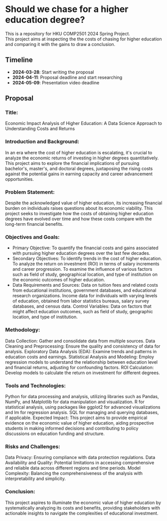 # Should we chase for a higher education degree?
This is a repository for HKU COMP2501 2024 Spring Project.<br>
This project aims at inspecting the the costs of chasing for higher education and comparing it with the gains to draw a conclusion.

## Timeline
<p>
  
- **2024-03-28**: Start writing the proposal
- **2024-04-11**: Proposal deadline and start researching
- **2024-05-09**: Presentation video deadline
</p>

## Proposal
### Title:
Economic Impact Analysis of Higher Education: A Data Science Approach to Understanding Costs and Returns

### Introduction and Background:
In an era where the cost of higher education is escalating, it's crucial to analyze the economic returns of investing in higher degrees quantitatively. This project aims to explore the financial implications of pursuing bachelor's, master's, and doctoral degrees, juxtaposing the rising costs against the potential gains in earning capacity and career advancement opportunities.

### Problem Statement:
Despite the acknowledged value of higher education, its increasing financial burden on individuals raises questions about its economic viability. This project seeks to investigate how the costs of obtaining higher education degrees have evolved over time and how these costs compare with the long-term financial benefits.

### Objectives and Goals:
- Primary Objective: To quantify the financial costs and gains associated with pursuing higher education degrees over the last few decades.
- Secondary Objectives:
To identify trends in the cost of higher education.
To analyze the return on investment (ROI) in terms of salary increments and career progression.
To examine the influence of various factors such as field of study, geographical location, and type of institution on the economic outcomes of higher education.
- Data Requirements and Sources:
Data on tuition fees and related costs from educational institutions, government databases, and educational research organizations.
Income data for individuals with varying levels of education, obtained from labor statistics bureaus, salary survey databases, and census data.
Control Variables: Data on factors that might affect education outcomes, such as field of study, geographic location, and type of institution.
### Methodology:
Data Collection: Gather and consolidate data from multiple sources.
Data Cleaning and Preprocessing: Ensure the quality and consistency of data for analysis.
Exploratory Data Analysis (EDA): Examine trends and patterns in education costs and earnings.
Statistical Analysis and Modeling: Employ regression models to understand the relationship between education level and financial returns, adjusting for confounding factors.
ROI Calculation: Develop models to calculate the return on investment for different degrees.
### Tools and Technologies:
Python for data processing and analysis, utilizing libraries such as Pandas, NumPy, and Matplotlib for data manipulation and visualization.
R for statistical analysis, using packages like ggplot2 for advanced visualizations and lm for regression analysis.
SQL for managing and querying databases, if applicable.
Expected Impact:
This project aims to provide empirical evidence on the economic value of higher education, aiding prospective students in making informed decisions and contributing to policy discussions on education funding and structure.
### Risks and Challenges:
Data Privacy: Ensuring compliance with data protection regulations.
Data Availability and Quality: Potential limitations in accessing comprehensive and reliable data across different regions and time periods.
Model Complexity: Balancing the comprehensiveness of the analysis with interpretability and simplicity.
### Conclusion:
This project aspires to illuminate the economic value of higher education by systematically analyzing its costs and benefits, providing stakeholders with actionable insights to navigate the complexities of educational investment.

